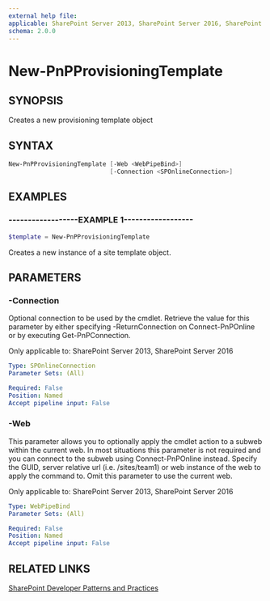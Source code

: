 ```yaml
---
external help file:
applicable: SharePoint Server 2013, SharePoint Server 2016, SharePoint Online
schema: 2.0.0
---
```

# New-PnPProvisioningTemplate

## SYNOPSIS
Creates a new provisioning template object

## SYNTAX 

```powershell
New-PnPProvisioningTemplate [-Web <WebPipeBind>]
                            [-Connection <SPOnlineConnection>]
```

## EXAMPLES

### ------------------EXAMPLE 1------------------
```powershell
$template = New-PnPProvisioningTemplate
```

Creates a new instance of a site template object.

## PARAMETERS

### -Connection
Optional connection to be used by the cmdlet. Retrieve the value for this parameter by either specifying -ReturnConnection on Connect-PnPOnline or by executing Get-PnPConnection.

Only applicable to: SharePoint Server 2013, SharePoint Server 2016

```yaml
Type: SPOnlineConnection
Parameter Sets: (All)

Required: False
Position: Named
Accept pipeline input: False
```

### -Web
This parameter allows you to optionally apply the cmdlet action to a subweb within the current web. In most situations this parameter is not required and you can connect to the subweb using Connect-PnPOnline instead. Specify the GUID, server relative url (i.e. /sites/team1) or web instance of the web to apply the command to. Omit this parameter to use the current web.

Only applicable to: SharePoint Server 2013, SharePoint Server 2016

```yaml
Type: WebPipeBind
Parameter Sets: (All)

Required: False
Position: Named
Accept pipeline input: False
```

## RELATED LINKS

[SharePoint Developer Patterns and Practices](http://aka.ms/sppnp)